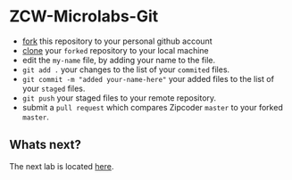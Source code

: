 # ZCW-Microlabs-Git
* [fork](https://help.github.com/articles/fork-a-repo/) this repository to your personal github account 
* [clone](https://help.github.com/articles/cloning-a-repository/) your `forked` repository to your local machine
* edit the `my-name` file, by adding your name to the file.
* `git add .` your changes to the list of your `commited` files.
* `git commit -m "added your-name-here"` your added files to the list of your `staged` files.
* `git push` your staged files to your remote repository.
* submit a `pull request` which compares Zipcoder `master` to your forked `master`.


## Whats next?
The next lab is located [here](https://github.com/Zipcoder/CR-MicroLabs-JavaFundamentals-DanDoBetterDrills).
